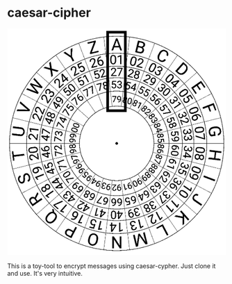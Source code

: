 # caesar-cipher

<img alg="fuzzy" src="wheel.png" width="600"/> 

This is a toy-tool to encrypt messages using caesar-cypher. Just clone it and use. It's very intuitive.
